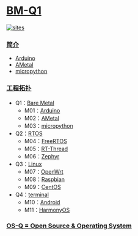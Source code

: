﻿# [BM-Q1](https://github.com/OS-Q/Q1)

[![sites](http://182.61.61.133/link/resources/OSQ.png)](http://www.OS-Q.com)
### [简介](https://github.com/OS-Q/Q1/wiki)

* [Arduino](https://github.com/OS-Q/M01)
* [AMetal](https://github.com/OS-Q/M02)
* [micropython](https://github.com/OS-Q/M03)

### [工程拓扑](https://github.com/OS-Q)

* Q1：[Bare Metal](https://github.com/OS-Q/Q1)
    * M01：[Arduino](https://github.com/OS-Q/M01)
    * M02：[AMetal](https://github.com/OS-Q/M02)
    * M03：[micropython](https://github.com/OS-Q/M03)
* Q2：[RTOS](https://github.com/OS-Q/Q2)
    * M04：[FreeRTOS](https://github.com/OS-Q/M04)
    * M05：[RT-Thread](https://github.com/OS-Q/M05)
    * M06：[Zephyr](https://github.com/OS-Q/M06)
* Q3：[Linux](https://github.com/OS-Q/Q3)
    * M07：[OpenWrt](https://github.com/OS-Q/M07)
    * M08：[Raspbian](https://github.com/OS-Q/M08)
    * M09：[CentOS](https://github.com/OS-Q/M09)
* Q4：[terminal](https://github.com/OS-Q/Q4)
    * M10：[Android](https://github.com/OS-Q/M10)
    * M11：[HarmonyOS](https://github.com/OS-Q/M11)
    <!-- * M12：[Android](https://github.com/OS-Q/M12) -->

### [OS-Q = Open Source & Operating System ](http://www.OS-Q.com)
